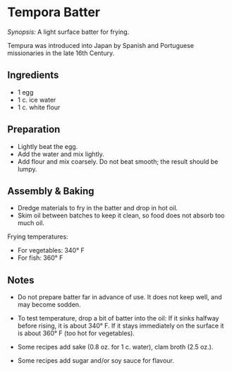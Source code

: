 # Tempora Batter

*Synopsis:* A light surface batter for frying.

Tempura was introduced into Japan by Spanish and Portuguese missionaries in the
late 16th Century.

## Ingredients

-  1 egg
-  1 c. ice water
-  1 c. white flour

## Preparation

-  Lightly beat the egg.
-  Add the water and mix lightly.
-  Add flour and mix coarsely. Do not beat smooth; the result should be lumpy.

## Assembly & Baking

-  Dredge materials to fry in the batter and drop in hot oil.
-  Skim oil between batches to keep it clean, so food does not absorb too much oil.

Frying temperatures:

 - For vegetables: 340° F
 - For fish: 360° F

## Notes

*  Do not prepare batter far in advance of use. It does not keep well, and may
   become sodden.

*  To test temperature, drop a bit of batter into the oil: If it sinks halfway
   before rising, it is about 340° F. If it stays immediately on the surface
   it is about 360° F (too hot for vegetables).

*  Some recipes add sake (0.8 oz. for 1 c. water), clam broth (2.5 oz.).

*  Some recipes add sugar and/or soy sauce for flavour.
